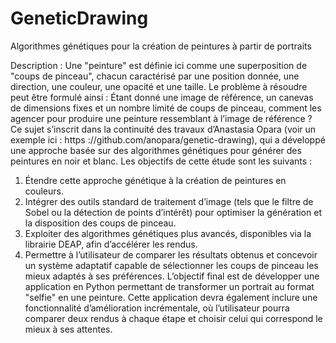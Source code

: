 # GeneticDrawing
Algorithmes génétiques pour la création de peintures à partir de portraits


Description :
Une "peinture" est définie ici comme une superposition de "coups de pinceau", chacun
caractérisé par une position donnée, une direction, une couleur, une opacité et une taille.
Le problème à résoudre peut être formulé ainsi : Étant donné une image de référence, un
canevas de dimensions fixes et un nombre limité de coups de pinceau, comment les agencer
pour produire une peinture ressemblant à l’image de référence ?
Ce sujet s’inscrit dans la continuité des travaux d’Anastasia Opara (voir un exemple ici :
https ://github.com/anopara/genetic-drawing), qui a développé une approche basée sur des
algorithmes génétiques pour générer des peintures en noir et blanc.
Les objectifs de cette étude sont les suivants :
1. Étendre cette approche génétique à la création de peintures en couleurs.
2. Intégrer des outils standard de traitement d’image (tels que le filtre de Sobel ou la détection
de points d’intérêt) pour optimiser la génération et la disposition des coups de pinceau.
3. Exploiter des algorithmes génétiques plus avancés, disponibles via la librairie DEAP, afin
d’accélérer les rendus.
4. Permettre à l’utilisateur de comparer les résultats obtenus et concevoir un système adaptatif
capable de sélectionner les coups de pinceau les mieux adaptés à ses préférences.
L’objectif final est de développer une application en Python permettant de transformer un
portrait au format "selfie" en une peinture. Cette application devra également inclure une
fonctionnalité d’amélioration incrémentale, où l’utilisateur pourra comparer deux rendus à
chaque étape et choisir celui qui correspond le mieux à ses attentes.

